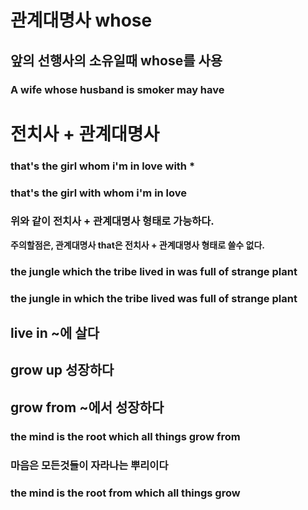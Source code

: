 # 관계대명사 whose 
## 앞의 선행사의 소유일때 whose를 사용
### A wife whose husband is smoker may have 

# 전치사 + 관계대명사 
### that's the girl whom i'm in love with *
### that's the girl with whom i'm in love 
### 위와 같이 전치사 + 관계대명사 형태로 가능하다.
__주의할점은, 관계대명사 that은 전치사 + 관계대명사 형태로 쓸수 없다.__

### the jungle which the tribe lived in was full of strange plant 
### the jungle in which the tribe lived was full of strange plant


## live in ~에 살다 

## grow up 성장하다 
## grow from ~에서 성장하다 

### the mind is the root which all things grow from
### 마음은 모든것들이 자라나는 뿌리이다

### the mind is the root from which all things grow





